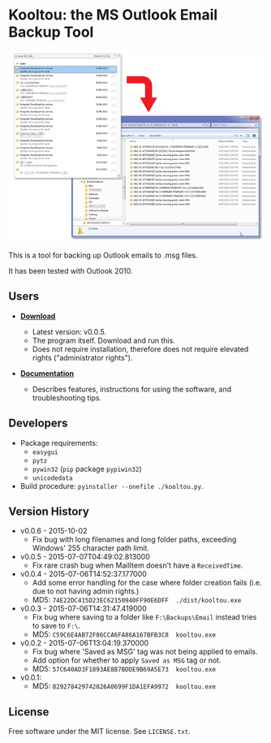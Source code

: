 # Kooltou: the MS Outlook Email Backup Tool

![](./doc/img/5.png)

This is a tool for backing up Outlook emails to .msg files.

It has been tested with Outlook 2010.

## Users

* **[Download](https://github.com/LiaungYip/kooltou/releases/download/v0.0.5/kooltou_0.0.5.exe)**
	* Latest version: v0.0.5.
	* The program itself. Download and run this.
	* Does not require installation, therefore does not require elevated rights ("administrator rights").

* **[Documentation](./doc/README.md)**
	* Describes features, instructions for using the software, and troubleshooting tips.

## Developers

* Package requirements:
	* `easygui`
	* `pytz`
	* `pywin32` (`pip` package `pypiwin32`)
	* `unicodedata`
* Build procedure: `pyinstaller --onefile ./kooltou.py`.

## Version History
* v0.0.6 - 2015-10-02
    * Fix bug with long filenames and long folder paths, exceeding Windows' 255 character path limit.
* v0.0.5 - 2015-07-07T04:49:02.813000
	* Fix rare crash bug when MailItem doesn't have a `ReceivedTime`.
* v0.0.4 - 2015-07-06T14:52:37.177000
	* Add some error handling for the case where folder creation fails (i.e. due to not having admin rights.)
	* MD5: `74E22DC415D23EC62150940FF90E6DFF  ./dist/kooltou.exe`
* v0.0.3 - 2015-07-06T14:31:47.419000
	* Fix bug where saving to a folder like `F:\Backups\Email` instead tries to save to `F:\`.
	* MD5: `C59C6E4AB72F86CCA6FA86A167BFB3C8  kooltou.exe`
* v0.0.2 - 2015-07-06T13:04:19.370000
	* Fix bug where 'Saved as MSG' tag was not being applied to emails.
	* Add option for whether to apply `Saved as MSG` tag or not.
	* MD5: `57C640AD3F1893AE8B7BDDE9B69A5E73  kooltou.exe`
* v0.0.1:
	* MD5: `829278429742826A0699F1DA1EFA9972  kooltou.exe`

## License

Free software under the MIT license. See `LICENSE.txt`.